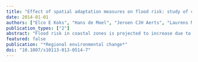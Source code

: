 ```yaml
---
title: "Effect of spatial adaptation measures on flood risk: study of coastal floods in Belgium"
date: 2014-01-01
authors: ["Elco E Koks", "Hans de Moel", "Jeroen CJH Aerts", "Laurens M Bouwer"]
publication_types: ["2"]
abstract: "Flood risk in coastal zones is projected to increase due to climate change and socioeconomic changes. Over the last decades, population growth, increases in wealth, and urban expansion have been found to be the main causes for increasing losses in coastal areas. These changes may, however, be offset by appropriate management measures. The main goal of this study is to assess future changes in flood risk and the effectiveness of flood risk adaptation measures for the coastal zone in Flanders, Belgium. In order to achieve this, we set up a modeling framework to assess the future flood risk of the Belgian coast including climatic and socioeconomic projections, and used this model to assess the effectiveness of two spatial adaptation measures: compartmentalization and land-use zoning. In this modeling framework, a land-use model, an inundation model, and a damage model were combined to calculate expected annual damage. Results show that without adaptation measures, future flood risk would increase substantially. Compartmentalization would result in an average flood risk reduction of approximately 50 % for both the baseline situation and future scenarios. Land-use zoning would result in smaller flood risk reductions, averaging between 6 and 10 %. Except for the most extreme climate change scenario, compartmentalization would successfully offset the combined adverse effects of socioeconomic growth and climate change on flood risk for this case study. For both compartmentalization and zoning, large differences have been found in their effectiveness at the local level, implying that the choice of adaptation measures should be tailored to local characteristics."
featured: false
publication: "*Regional environmental change*"
doi: "10.1007/s10113-013-0514-7"
---
```


